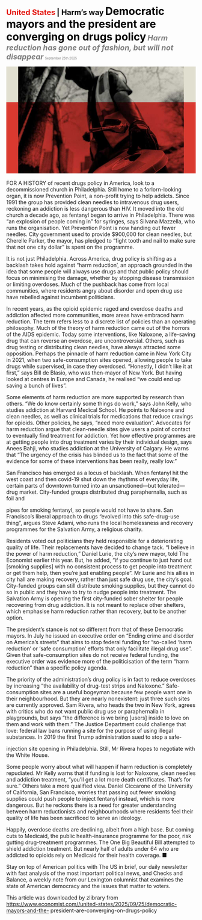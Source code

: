 <span style="color:#E3120B; font-size:14.9pt; font-weight:bold;">United States</span> <span style="color:#000000; font-size:14.9pt; font-weight:bold;">| Harm’s way</span>
<span style="color:#000000; font-size:21.0pt; font-weight:bold;">Democratic mayors and the president are converging on drugs policy</span>
<span style="color:#808080; font-size:14.9pt; font-weight:bold; font-style:italic;">Harm reduction has gone out of fashion, but will not disappear</span>
<span style="color:#808080; font-size:6.2pt;">September 25th 2025</span>

![](../images/015_Democratic_mayors_and_the_president_are_converging_on_drugs_/p0077_img01.jpeg)

FOR A HISTORY of recent drugs policy in America, look to a decommissioned church in Philadelphia. Still home to a forlorn-looking organ, it is now Prevention Point, a non-profit trying to help addicts. Since 1991 the group has provided clean needles to intravenous drug users, reckoning an addiction is less dangerous than HIV. It moved into the old church a decade ago, as fentanyl began to arrive in Philadelphia. There was “an explosion of people coming in” for syringes, says Silvana Mazzella, who runs the organisation. Yet Prevention Point is now handing out fewer needles. City government used to provide $900,000 for clean needles, but Cherelle Parker, the mayor, has pledged to “fight tooth and nail to make sure that not one city dollar” is spent on the programme.

It is not just Philadelphia. Across America, drug policy is shifting as a backlash takes hold against “harm reduction’, an approach grounded in the idea that some people will always use drugs and that public policy should focus on minimising the damage, whether by stopping disease transmission or limiting overdoses. Much of the pushback has come from local communities, where residents angry about disorder and open drug use have rebelled against incumbent politicians.

In recent years, as the opioid epidemic raged and overdose deaths and addiction affected more communities, more areas have embraced harm reduction. The term refers less to a discrete list of policies than an operating philosophy. Much of the theory of harm reduction came out of the horrors of the AIDS epidemic. Today some interventions, like Naloxone, a life-saving drug that can reverse an overdose, are uncontroversial. Others, such as drug testing or distributing clean needles, have always attracted some opposition. Perhaps the pinnacle of harm reduction came in New York City in 2021, when two safe-consumption sites opened, allowing people to take drugs while supervised, in case they overdosed. “Honestly, I didn’t like it at first,” says Bill de Blasio, who was then-mayor of New York. But having looked at centres in Europe and Canada, he realised “we could end up saving a bunch of lives”.

Some elements of harm reduction are more supported by research than others. “We do know certainly some things do work,” says John Kelly, who studies addiction at Harvard Medical School. He points to Naloxone and clean needles, as well as clinical trials for medications that reduce cravings for opioids. Other policies, he says, “need more evaluation”. Advocates for harm reduction argue that clean-needle sites give users a point of contact to eventually find treatment for addiction. Yet how effective programmes are at getting people into drug treatment varies by their individual design, says Anees Bahji, who studies addiction at the University of Calgary. He warns that “The urgency of the crisis has blinded us to the fact that some of the evidence for some of these interventions has been really, really low.”

San Francisco has emerged as a locus of backlash. When fentanyl hit the west coast and then covid-19 shut down the rhythms of everyday life, certain parts of downtown turned into an unsanctioned—but tolerated—drug market. City-funded groups distributed drug paraphernalia, such as foil and

pipes for smoking fentanyl, so people would not have to share. San Francisco’s liberal approach to drugs “evolved into this safe-drug-use thing”, argues Steve Adami, who runs the local homelessness and recovery programmes for the Salvation Army, a religious charity.

Residents voted out politicians they held responsible for a deteriorating quality of life. Their replacements have decided to change tack. “I believe in the power of harm reduction,” Daniel Lurie, the city’s new mayor, told The Economist earlier this year. But, he added, “if you continue to just hand out [smoking supplies] with no consistent process to get people into treatment or get them help, then you’re just enabling people”. Mr Lurie and his allies in city hall are making recovery, rather than just safe drug use, the city’s goal. City-funded groups can still distribute smoking supplies, but they cannot do so in public and they have to try to nudge people into treatment. The Salvation Army is opening the first city-funded sober shelter for people recovering from drug addiction. It is not meant to replace other shelters, which emphasise harm reduction rather than recovery, but to be another option.

The president’s stance is not so different from that of these Democratic mayors. In July he issued an executive order on “Ending crime and disorder on America’s streets” that aims to stop federal funding for “so-called ‘harm reduction’ or ‘safe consumption’ efforts that only facilitate illegal drug use”. Given that safe-consumption sites do not receive federal funding, the executive order was evidence more of the politicisation of the term “harm reduction” than a specific policy agenda.

The priority of the administration’s drug policy is in fact to reduce overdoses by increasing “the availability of drug-test strips and Naloxone.” Safe- consumption sites are a useful bogeyman because few people want one in their neighbourhood. But they are nearly nonexistent: just three such sites are currently approved. Sam Rivera, who heads the two in New York, agrees with critics who do not want public drug use or paraphernalia in playgrounds, but says “the difference is we bring [users] inside to love on them and work with them.” The Justice Department could challenge that love: federal law bans running a site for the purpose of using illegal substances. In 2019 the first Trump administration sued to stop a safe-

injection site opening in Philadelphia. Still, Mr Rivera hopes to negotiate with the White House.

Some people worry about what will happen if harm reduction is completely repudiated. Mr Kelly warns that if funding is lost for Naloxone, clean needles and addiction treatment, “you’ll get a lot more death certificates. That’s for sure.” Others take a more qualified view. Daniel Ciccarone of the University of California, San Francisco, worries that passing out fewer smoking supplies could push people to inject fentanyl instead, which is more dangerous. But he reckons there is a need for greater understanding between harm reductionists and neighbourhoods where residents feel their quality of life has been sacrificed to serve an ideology.

Happily, overdose deaths are declining, albeit from a high base. But coming cuts to Medicaid, the public health-insurance programme for the poor, risk gutting drug-treatment programmes. The One Big Beautiful Bill attempted to shield addiction treatment. But nearly half of adults under 64 who are addicted to opioids rely on Medicaid for their health coverage. ■

Stay on top of American politics with The US in brief, our daily newsletter with fast analysis of the most important political news, and Checks and Balance, a weekly note from our Lexington columnist that examines the state of American democracy and the issues that matter to voters.

This article was downloaded by zlibrary from https://www.economist.com//united-states/2025/09/25/democratic-mayors-and-the- president-are-converging-on-drugs-policy